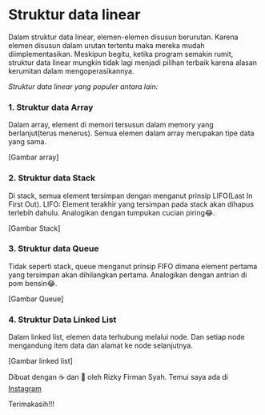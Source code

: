 # Struktur data linear
Dalam struktur data linear, elemen-elemen disusun berurutan. Karena elemen disusun dalam urutan tertentu maka mereka mudah diimplementasikan.
Meskipun begitu, ketika program semakin rumit, struktur data linear mungkin tidak lagi menjadi pilihan terbaik karena alasan kerumitan dalam mengoperasikannya.

*Struktur data linear yang populer antara lain:*
### 1. Struktur data Array
Dalam array, element di memori tersusun dalam memory yang berlanjut(terus menerus). Semua elemen dalam array merupakan tipe data yang sama.

[Gambar array]

### 2. Struktur data Stack
Di stack, semua element tersimpan dengan menganut prinsip LIFO(Last In First Out). 
LIFO: Element terakhir yang tersimpan pada stack akan dihapus terlebih dahulu. 
Analogikan dengan tumpukan cucian piring😂.

[Gambar Stack]

### 3. Struktur data Queue
Tidak seperti stack, queue menganut prinsip FIFO dimana element pertama yang tersimpan akan dihilangkan pertama. 
Analogikan dengan antrian di pom bensin😂.

[Gambar Queue]

### 4. Struktur Data Linked List
Dalam linked list, elemen data terhubung melalui node. Dan setiap node mengandung item data dan alamat ke node selanjutnya.

[Gambar linked list]


Dibuat dengan ☕ dan 💖 oleh Rizky Firman Syah.
Temui saya ada di [Instagram](https://www.instagram.com/rizfirsy/)

Terimakasih!!!

